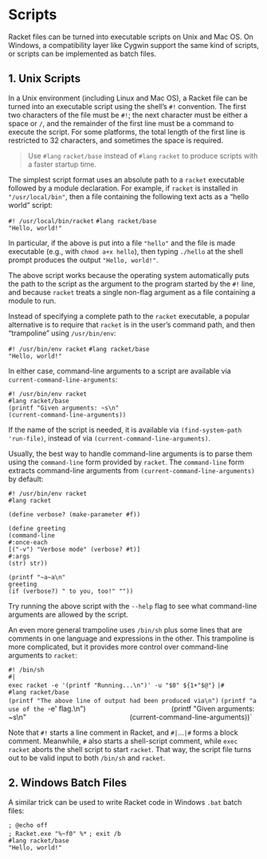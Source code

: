 # Scripts

Racket files can be turned into executable scripts on Unix and Mac OS.
On Windows, a compatibility layer like Cygwin support the same kind of
scripts, or scripts can be implemented as batch files.

## 1. Unix Scripts

In a Unix environment \(including Linux and Mac OS\), a Racket file can
be turned into an executable script using the shell’s `#!` convention.
The first two characters of the file must be `#!`; the next character
must be either a space or `/`, and the remainder of the first line must
be a command to execute the script. For some platforms, the total length
of the first line is restricted to 32 characters, and sometimes the
space is required.

> Use `#lang` `racket/base` instead of `#lang` `racket` to produce scripts
> with a faster startup time.

The simplest script format uses an absolute path to a `racket`
executable followed by a module declaration. For example, if `racket` is
installed in `"/usr/local/bin"`, then a file containing the following
text acts as a “hello world” script:

  `#! /usr/local/bin/racket`
  `#lang racket/base`       
  `"Hello, world!"`         

In particular, if the above is put into a file `"hello"` and the file is
made executable \(e.g., with `chmod a+x hello`\), then typing `./hello`
at the shell prompt produces the output `"Hello, world!"`.

The above script works because the operating system automatically puts
the path to the script as the argument to the program started by the
`#!` line, and because `racket` treats a single non-flag argument as a
file containing a module to run.

Instead of specifying a complete path to the `racket` executable, a
popular alternative is to require that `racket` is in the user’s command
path, and then “trampoline” using `/usr/bin/env`:

  `#! /usr/bin/env racket`
  `#lang racket/base`     
  `"Hello, world!"`       

In either case, command-line arguments to a script are available via
`current-command-line-arguments`:

  `#! /usr/bin/env racket`                   
  `#lang racket/base`                        
  `(printf "Given arguments: ~s\n"`          
          `(current-command-line-arguments))`

If the name of the script is needed, it is available via
`(find-system-path 'run-file)`, instead of via
`(current-command-line-arguments)`.

Usually, the best way to handle command-line arguments is to parse them
using the `command-line` form provided by `racket`. The `command-line`
form extracts command-line arguments from
`(current-command-line-arguments)` by default:

  `#! /usr/bin/env racket`                     
  `#lang racket`                               
                                               
  `(define verbose? (make-parameter #f))`      
                                               
  `(define greeting`                           
    `(command-line`                            
     `#:once-each`                             
     `[("-v") "Verbose mode" (verbose? #t)]`   
     `#:args`                                  
     `(str) str))`                             
                                               
  `(printf "~a~a\n"`                           
          `greeting`                           
          `(if (verbose?) " to you, too!" ""))`

Try running the above script with the `--help` flag to see what
command-line arguments are allowed by the script.

An even more general trampoline uses `/bin/sh` plus some lines that are
comments in one language and expressions in the other. This trampoline
is more complicated, but it provides more control over command-line
arguments to `racket`:

  `#! /bin/sh`                                                 
  `#|`                                                         
  `exec racket -e '(printf "Running...\n")' -u "$0" ${1+"$@"}` 
  `|#`                                                         
  `#lang racket/base`                                          
  `(printf "The above line of output had been produced via\n")`
  `(printf "a use of the `-e' flag.\n")`                       
  `(printf "Given arguments: ~s\n"`                            
          `(current-command-line-arguments))`                  

Note that `#!` starts a line comment in Racket, and `#|`...`|#` forms a
block comment. Meanwhile, `#` also starts a shell-script comment, while
`exec racket` aborts the shell script to start `racket`. That way, the
script file turns out to be valid input to both `/bin/sh` and `racket`.

## 2. Windows Batch Files

A similar trick can be used to write Racket code in Windows `.bat` batch
files:

  `; @echo off`           
  `; Racket.exe "%~f0" %*`
  `; exit /b`             
  `#lang racket/base`     
  `"Hello, world!"`       
